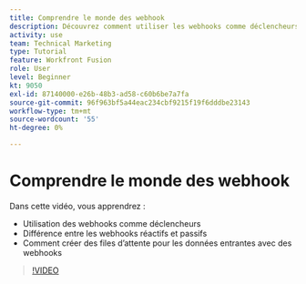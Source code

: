 ```yaml
---
title: Comprendre le monde des webhook
description: Découvrez comment utiliser les webhooks comme déclencheurs et comment créer des files d’attente pour les données entrantes avec des webhooks, le tout dans [!DNL Adobe Workfront Fusion].
activity: use
team: Technical Marketing
type: Tutorial
feature: Workfront Fusion
role: User
level: Beginner
kt: 9050
exl-id: 87140000-e26b-48b3-ad58-c60b6be7a7fa
source-git-commit: 96f963bf5a44eac234cbf9215f19f6dddbe23143
workflow-type: tm+mt
source-wordcount: '55'
ht-degree: 0%

---
```


# Comprendre le monde des webhook

Dans cette vidéo, vous apprendrez :

* Utilisation des webhooks comme déclencheurs
* Différence entre les webhooks réactifs et passifs
* Comment créer des files d’attente pour les données entrantes avec des webhooks

>[!VIDEO](https://video.tv.adobe.com/v/335291/?quality=12)
